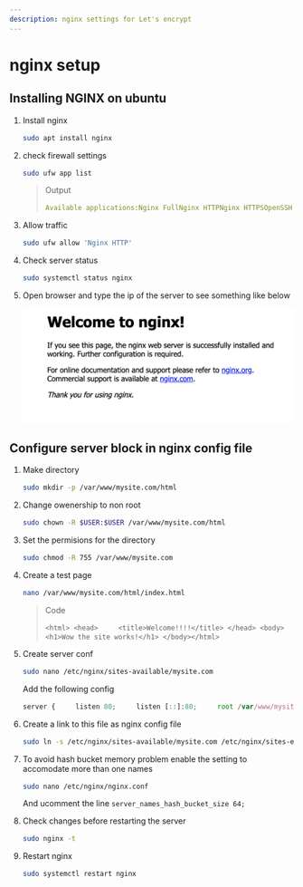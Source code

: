 ```yaml
---
description: nginx settings for Let's encrypt
---
```


# nginx setup

## Installing NGINX on ubuntu

1. Install nginx

   ```bash
   sudo apt install nginx
   ```

2. check firewall settings

   ```bash
   sudo ufw app list
   ```

   > Output
   >
   > ```yaml
   > Available applications:Nginx FullNginx HTTPNginx HTTPSOpenSSH
   > ```

3. Allow traffic

   ```bash
   sudo ufw allow 'Nginx HTTP'
   ```

4. Check server status

   ```bash
   sudo systemctl status nginx
   ```

5. Open browser and type the ip of the server to see something like below

   ![nginx welcome page](../.gitbook/assets/nginx.png)

## Configure server block in nginx config file

1. Make directory

   ```bash
   sudo mkdir -p /var/www/mysite.com/html
   ```

2. Change owenership to non root

   ```bash
   sudo chown -R $USER:$USER /var/www/mysite.com/html
   ```

3. Set the permisions for the directory

   ```bash
   sudo chmod -R 755 /var/www/mysite.com
   ```

4. Create a test page

   ```bash
   nano /var/www/mysite.com/html/index.html
   ```

   > Code
   >
   > ```markup
   > <html> <head>     <title>Welcome!!!!</title> </head> <body>     <h1>Wow the site works!</h1> </body></html>
   > ```

5. Create server conf

   ```bash
   sudo nano /etc/nginx/sites-available/mysite.com
   ```

   Add the following config

   ```javascript
   server {     listen 80;     listen [::]:80;     root /var/www/mysite.com/html;     index index.html index.htm index.nginx-debian.html;     server_name mysite.com www.mysite.com;     location / {             try_files $uri $uri/ =404;     }}
   ```

6. Create a link to this file as nginx config file

   ```bash
   sudo ln -s /etc/nginx/sites-available/mysite.com /etc/nginx/sites-enabled/
   ```

7. To avoid hash bucket memory problem enable the setting to accomodate more than one names

   ```bash
   sudo nano /etc/nginx/nginx.conf
   ```

   And ucomment the line `server_names_hash_bucket_size 64;`

8. Check changes before restarting the server

   ```bash
   sudo nginx -t
   ```

9. Restart nginx

   ```bash
   sudo systemctl restart nginx
   ```

